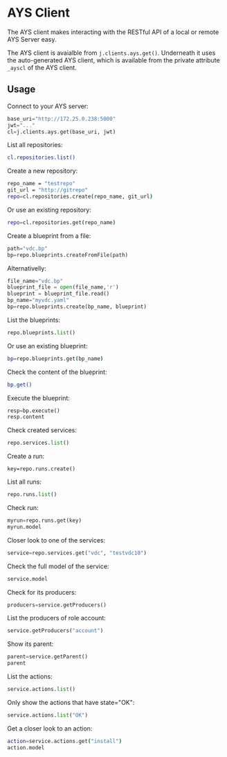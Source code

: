 # AYS Client

The AYS client makes interacting with the RESTful API of a local or remote AYS Server easy.

The AYS client is avaialble from `j.clients.ays.get()`. Underneath it uses the auto-generated AYS client, which is available from the private attribute `_ayscl` of the AYS client. 


## Usage

Connect to your AYS server:
```python
base_uri="http://172.25.0.238:5000"
jwt="..."
cl=j.clients.ays.get(base_uri, jwt)
```

List all repositories:
```bash
cl.repositories.list()
```

Create a new repository:
```bash
repo_name = "testrepo"
git_url = "http://gitrepo"
repo=cl.repositories.create(repo_name, git_url)
```

Or use an existing repository:
```bash
repo=cl.repositories.get(repo_name)
```

Create a blueprint from a file:
```python
path="vdc.bp"
bp=repo.blueprints.createFromFile(path)
```

Alternativelly:
```python
file_name="vdc.bp"
blueprint_file = open(file_name,'r')
blueprint = blueprint_file.read()
bp_name="myvdc.yaml"
bp=repo.blueprints.create(bp_name, blueprint)
```

List the blueprints:
```python
repo.blueprints.list()
```

Or use an existing blueprint:
```bash
bp=repo.blueprints.get(bp_name)
```

Check the content of the blueprint:
```bash
bp.get()
```

Execute the blueprint:
```python
resp=bp.execute()
resp.content
```

Check created services:
```python
repo.services.list()
```

Create a run:
```pyton
key=repo.runs.create()
```

List all runs:
```python
repo.runs.list()
```

Check run:
```python
myrun=repo.runs.get(key)
myrun.model
```

Closer look to one of the services:
```python
service=repo.services.get("vdc", "testvdc10")
```

Check the full model of the service:
```python
service.model
```

Check for its producers:
```python
producers=service.getProducers()
```

List the producers of role account:
```python
service.getProducers("account")
```

Show its parent:
```python
parent=service.getParent()
parent
```

List the actions:
````python
service.actions.list()
````

Only show the actions that have state="OK":
````python
service.actions.list("OK")
````

Get a closer look to an action:
```bash
action=service.actions.get("install")
action.model
```




